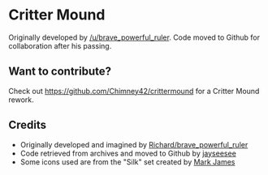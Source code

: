# Critter Mound
Originally developed by [/u/brave_powerful_ruler](https://www.reddit.com/user/brave_powerful_ruler).  Code moved to Github for collaboration after his passing.

## Want to contribute?

Check out https://github.com/Chimney42/crittermound for a Critter Mound rework.

## Credits
* Originally developed and imagined by [Richard/brave_powerful_ruler](https://www.reddit.com/user/brave_powerful_ruler)
* Code retrieved from archives and moved to Github by [jayseesee](https://github.com/jayseesee)
* Some icons used are from the "Silk" set created by [Mark James](https://github.com/markjames/famfamfam-silk-icons)
